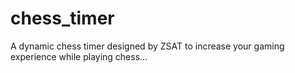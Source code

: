 # chess_timer
A dynamic chess timer designed by ZSAT to increase your gaming experience while playing chess...
